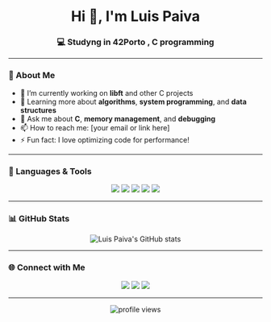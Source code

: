 <!-- Profile README for Luis Paiva -->

<h1 align="center">Hi 👋, I'm Luis Paiva</h1>
<h3 align="center">💻 Studyng in 42Porto , C programming </h3>

---

### 🧭 About Me
- 🔭 I’m currently working on **libft** and other C projects  
- 🌱 Learning more about **algorithms**, **system programming**, and **data structures**  
- 💬 Ask me about **C**, **memory management**, and **debugging**  
- 📫 How to reach me: [your email or link here]  
- ⚡ Fun fact: I love optimizing code for performance!

---

### 🧰 Languages & Tools
<p align="center">
  <img src="https://img.shields.io/badge/C-00599C?style=for-the-badge&logo=c&logoColor=white" />
  <img src="https://img.shields.io/badge/Git-F05032?style=for-the-badge&logo=git&logoColor=white" />
  <img src="https://img.shields.io/badge/Linux-FCC624?style=for-the-badge&logo=linux&logoColor=black" />
  <img src="https://img.shields.io/badge/VSCode-0078D4?style=for-the-badge&logo=visual-studio-code&logoColor=white" />
  <img src="https://img.shields.io/badge/Makefile-000000?style=for-the-badge&logo=gnu&logoColor=white" />
</p>

---

### 📊 GitHub Stats
<p align="center">
  <img src="https://github-readme-stats.vercel.app/api?username=luispaiva40200280&show_icons=true&theme=github_dark&hide_border=true" alt="Luis Paiva's GitHub stats" />
</p>

---

### 🌐 Connect with Me
<p align="center">
  <a href="mailto:your.email@example.com"><img src="https://img.shields.io/badge/Email-D14836?style=for-the-badge&logo=gmail&logoColor=white" /></a>
  <a href="https://www.linkedin.com/in/your-linkedin/"><img src="https://img.shields.io/badge/LinkedIn-0077B5?style=for-the-badge&logo=linkedin&logoColor=white" /></a>
  <a href="https://github.com/luispaiva40200280"><img src="https://img.shields.io/badge/GitHub-181717?style=for-the-badge&logo=github&logoColor=white" /></a>
</p>

---

<p align="center">
  <img src="https://komarev.com/ghpvc/?username=luispaiva40200280&label=Profile%20views&color=0e75b6&style=flat" alt="profile views" />
</p>


